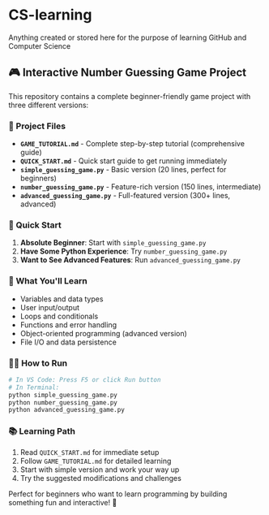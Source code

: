 # CS-learning
Anything created or stored here for the purpose of learning GitHub and Computer Science

## 🎮 Interactive Number Guessing Game Project

This repository contains a complete beginner-friendly game project with three different versions:

### 📁 Project Files
- **`GAME_TUTORIAL.md`** - Complete step-by-step tutorial (comprehensive guide)
- **`QUICK_START.md`** - Quick start guide to get running immediately
- **`simple_guessing_game.py`** - Basic version (20 lines, perfect for beginners)
- **`number_guessing_game.py`** - Feature-rich version (150 lines, intermediate)
- **`advanced_guessing_game.py`** - Full-featured version (300+ lines, advanced)

### 🚀 Quick Start
1. **Absolute Beginner**: Start with `simple_guessing_game.py`
2. **Have Some Python Experience**: Try `number_guessing_game.py`
3. **Want to See Advanced Features**: Run `advanced_guessing_game.py`

### 🎯 What You'll Learn
- Variables and data types
- User input/output
- Loops and conditionals
- Functions and error handling
- Object-oriented programming (advanced version)
- File I/O and data persistence

### 🏃‍♂️ How to Run
```bash
# In VS Code: Press F5 or click Run button
# In Terminal:
python simple_guessing_game.py
python number_guessing_game.py
python advanced_guessing_game.py
```

### 📚 Learning Path
1. Read `QUICK_START.md` for immediate setup
2. Follow `GAME_TUTORIAL.md` for detailed learning
3. Start with simple version and work your way up
4. Try the suggested modifications and challenges

Perfect for beginners who want to learn programming by building something fun and interactive! 🌟
